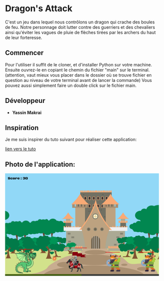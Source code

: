 # Dragon's Attack

C'est un jeu dans lequel nous contrôlons un dragon qui crache des boules de feu. Notre personnage doit lutter contre des guerriers et des chevaliers ainsi qu'éviter les vagues de pluie de flèches tirées par les archers du haut de leur forteresse.

## Commencer

Pour l'utiliser il suffit de le cloner, et d'installer Python sur votre machine.
Ensuite ouvrez-le en copiant le chemin du fichier "main" sur le terminal. 
(attention, vaut mieux vous placer dans le dossier où se trouve fichier en question au niveau de votre terminal avant de lancer la commande)
Vous pouvez aussi simplement faire un double click sur le fichier main.

## Développeur

* **Yassin Makrai** 

## Inspiration

Je me suis inspirer du tuto suivant pour réaliser cette application:

[lien vers le tuto](https://www.youtube.com/watch?v=8J8wWxbAdFg&list=PLMS9Cy4Enq5KsM7GJ4LHnlBQKTQBV8kaR&index=1)

## Photo de l'application:

![image](https://github.com/Makraiyassin/Dragon-s-Attack/blob/main/assets/capture-py-game.png)


